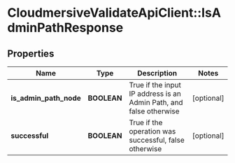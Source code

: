 # CloudmersiveValidateApiClient::IsAdminPathResponse

## Properties
Name | Type | Description | Notes
------------ | ------------- | ------------- | -------------
**is_admin_path_node** | **BOOLEAN** | True if the input IP address is an Admin Path, and false otherwise | [optional] 
**successful** | **BOOLEAN** | True if the operation was successful, false otherwise | [optional] 


